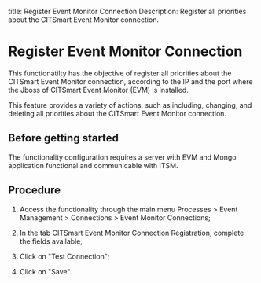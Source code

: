 title: Register Event Monitor Connection
Description: Register all priorities about the CITSmart Event Monitor connection.
# Register Event Monitor Connection

This functionatilty has the objective of register all priorities about the
CITSmart Event Monitor connection, according to the IP and the port where the
Jboss of CITSmart Event Monitor (EVM) is installed.

This feature provides a variety of actions, such as including, changing, and
deleting all priorities about the CITSmart Event Monitor connection.

Before getting started
--------------------------

The functionality configuration requires a server with EVM and Mongo application
functional and communicable with ITSM.

Procedure
-------------

1.  Access the functionality through the main menu Processes \> Event Management
    \> Connections \> Event Monitor Connections;

2.  In the tab CITSmart Event Monitor Connection Registration, complete the
    fields available;

3.  Click on "Test Connection";

4.  Click on "Save".


<!-- !!! tip "About"

    <b>Product/Version:</b> CITSmart | 9.00 &nbsp;&nbsp;
    <b>Updated:</b>01/04/2019 – Anna Martins
